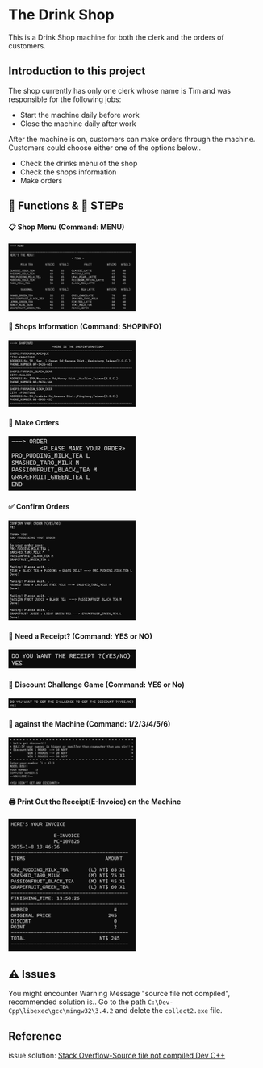 # The Drink Shop
This is a Drink Shop machine for both the clerk and the orders of customers.

## Introduction to this project
The shop currently has only one clerk whose name is Tim and was responsible for the following jobs:
* Start the machine daily before work
* Close the machine daily after work

After the machine is on, customers can make orders through the machine.
Customers could choose either one of the options below..
* Check the drinks menu of the shop
* Check the shops information
* Make orders

## :wrench: Functions & :walking: STEPs

#### :clipboard: Shop Menu (Command: MENU)
<img src="demo_imgs\Menu.png" width=50%/>

#### :tropical_drink: Shops Information (Command: SHOPINFO)
<img src="demo_imgs\Shopinfo.png" width=50%/>

#### :pencil: Make Orders
<img src="demo_imgs\order.png" width=50%/>

#### :white_check_mark: Confirm Orders
<img src="demo_imgs\confirmorder.png" width=50%/>

#### :scroll: Need a Receipt? (Command: YES or NO)
<img src="demo_imgs\askReceipt.png" width=50%/>

#### :game_die: Discount Challenge Game (Command: YES or No)
<img src="demo_imgs\discountChallenge.png" width=50%/>

#### :slot_machine: against the Machine (Command: 1/2/3/4/5/6)
<img src="demo_imgs\ingame.png" width=50%/>

#### 🖨️ Print Out the Receipt(E-Invoice) on the Machine
<img src="demo_imgs\invoice.png" width=50%/>




## :warning: Issues
You might encounter Warning Message "source file not compiled", recommended solution is..
Go to the path `C:\Dev-Cpp\libexec\gcc\mingw32\3.4.2` and delete the `collect2.exe` file.

## Reference
issue solution: [Stack Overflow-Source file not compiled Dev C++](https://stackoverflow.com/questions/14514682/source-file-not-compiled-dev-c)